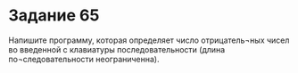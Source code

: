 # Задание 65
Напишите программу, которая определяет число отрицатель¬ных чисел во введенной с клавиатуры последовательности (длина по¬следовательности неограниченна).
